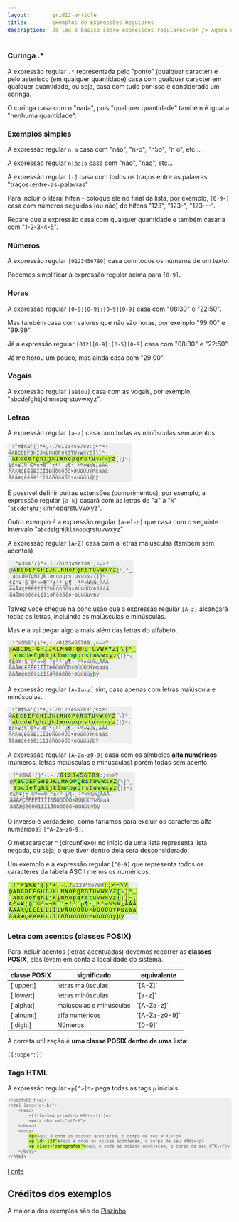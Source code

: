```yaml
---
layout:       grid12-article
title:        Exemplos de Expressões Regulares
description:  Já leu o básico sobre expressões regulares?<br /> Agora que tal olhar alguns exemplos?
---
```



### Curinga .*

A expressão regular `.*` representada pelo "ponto" (qualquer caracter) e pelo asterisco (em qualquer quantidade) casa
com qualquer caracter em qualquer quantidade, ou seja, casa com tudo por isso é considerado um coringa.

O curinga casa com o "nada", pois "qualquer quantidade" também é igual a "nenhuma quantidade".



### Exemplos simples

A expressão regular `n.a` casa com "não", "n-o", "n5o", "n o", etc...

A expressão regular `n[ãa]o` casa com "não", "nao", etc...

A expressão regular `[-]` casa com todos os traços entre as palavras: "traços`-`entre`-`as`-`palavras"

Para incluir o literal hífen - coloque ele no final da lista, por exemplo, `[0-9-]` casa com números seguidos (ou não)
de hífens "123", "123-", "123---".

Repare que a expressão casa com qualquer quantidade e também casaria com "1-2-3-4-5".


### Números

A expressão regular `[0123456789]` casa com todos os números de um texto.

Podemos simplificar a expressão regular acima para `[0-9]`.


### Horas

A expressão regular `[0-9][0-9]:[0-9][0-9]` casa com "08:30" e "22:50". 

Mas também casa com valores que não são horas, por exemplo "99:00" e "99:99".

Já a expressão regular `[012][0-9]:[0-5][0-9]` casa com "08:30" e "22:50". 

Já melhorou um pouco, mas ainda casa com "29:00".
 

### Vogais

A expressão regular `[aeiou]` casa com as vogais, por exemplo, "`a`bcd`e`fgh`i`jklmn`o`pqrst`u`vwxyz".


### Letras

A expressão regular `[a-z]` casa com todas as minúsculas sem acentos.

![Figura de exemplo de expressão regular](exemplos-expressao-regular-14.png "Exemplo de expressão regular")

É possível definir outras extensões (cumprimentos), por exemplo, a expressão regular `[a-k]` casará com as letras de
"a" a "k" "`abcdefghijk`lmnopqrstuvwxyz".

Outro exemplo é a expressão regular `[a-el-o]` que casa com o seguinte intervalo "`abcde`fghijk`lmno`pqrstuvwxyz"

A expressão regular `[A-Z]` casa com a letras maiúsculas (também sem acentos) 

![Figura de exemplo de expressão regular](exemplos-expressao-regular-13.png "Exemplo de expressão regular")

Talvez você chegue na conclusão que a expressão regular `[A-z]` alcançará todas as letras, incluindo as maiúsculas e 
minúsculas. 

Mas ela vai pegar algo a mais além das letras do alfabeto.

![Figura de exemplo de expressão regular](exemplos-expressao-regular-11.png "Exemplo de expressão regular")

A expressão regular `[A-Za-z]` sim, casa apenas com letras maiúscula e minúsculas.

![Figura de exemplo de expressão regular](exemplos-expressao-regular-15.png "Exemplo de expressão regular")

A expressão regular `[A-Za-z0-9]` casa com os símbolos __alfa numéricos__ (números, letras maiúsculas e minúsculas)
porém todas sem acento.

![Figura de exemplo de expressão regular](exemplos-expressao-regular-10.png "Exemplo de expressão regular")

O inverso é verdadeiro, como faríamos para excluir os caracteres alfa numéricos? `[^A-Za-z0-9]`.


O metacaracter ^ (circunflexo) no início de uma lista representa lista negada, ou seja, o que tiver dentro dela será
desconsiderado. 

Um exemplo é a expressão regular `[^0-9]` que representa todos os caracteres da tabela ASCII menos os 
numéricos.

![Figura de exemplo de expressão regular](exemplos-expressao-regular-12.png "Exemplo de expressão regular")



### Letra com acentos (classes POSIX)

Para incluir acentos (letras acentuadas) devemos recorrer as __classes POSIX__, elas levam em conta a localidade do sistema.

<table>
    <thead>
        <tr>
            <th>classe POSIX</th>
            <th>significado</th>
            <th>equivalente</th>
        </tr>
    </thead>
    <tbody>
        <tr>
            <td>[:upper:]</td>
            <td>letras maiúsculas</td>
            <td>`[A-Z]`</td>
        </tr>
        <tr>
            <td>[:lower:]</td>
            <td>letras minúsculas</td>
            <td>`[a-z]`</td>
        </tr>
        <tr>
            <td>[:alpha:]</td>
            <td>maiúsculas e minúsculas</td>
            <td>`[A-Za-z]`</td>
        </tr>
        <tr>
            <td>[:alnum:]</td>
            <td>alfa numéricos</td>
            <td>`[A-Za-z0-9]`</td>
        </tr>
        <tr>
            <td>[:digit:]</td>
            <td>Números</td>
            <td>`[0-9]`</td>
        </tr>
    </tbody>
</table>

A correta utilização é __uma classe POSIX dentro de uma lista__:

    [[:upper:]]



### Tags HTML

A expressão regular `<p[^>]*>` pega todas as tags `p` iniciais.
					
![Figura de exemplo de expressão regular](exemplos-expressao-regular-16.png "Exemplo de expressão regular")

[Fonte](http://www.mywebref.com/Code_Helper/pages/33.html "link-externo")


Créditos dos exemplos
---

A maioria dos exemplos são do [Piazinho](http://www.piazinho.com.br/ed3/exemplos.html#1 "link-externo")